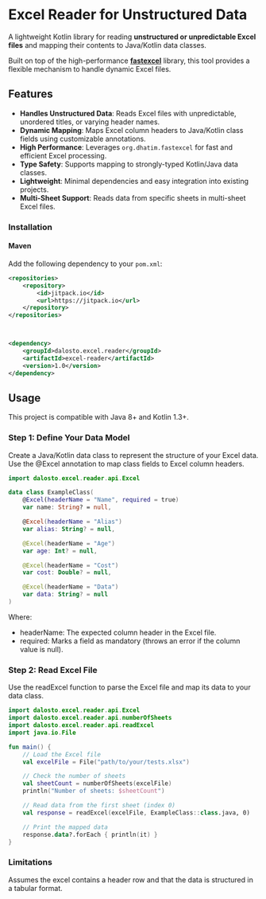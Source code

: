 # Excel Reader for Unstructured Data

A lightweight Kotlin library for reading **unstructured or unpredictable Excel files** and mapping their contents to Java/Kotlin data classes.

Built on top of the high-performance **[fastexcel](https://github.com/dhatim/fastexcel)** library, this tool provides a flexible mechanism to handle dynamic Excel files.

## Features
- **Handles Unstructured Data**: Reads Excel files with unpredictable, unordered titles, or varying header names.
- **Dynamic Mapping**: Maps Excel column headers to Java/Kotlin class fields using customizable annotations.
- **High Performance**: Leverages `org.dhatim.fastexcel` for fast and efficient Excel processing.
- **Type Safety**: Supports mapping to strongly-typed Kotlin/Java data classes.
- **Lightweight**: Minimal dependencies and easy integration into existing projects.
- **Multi-Sheet Support**: Reads data from specific sheets in multi-sheet Excel files.


### Installation

#### Maven
Add the following dependency to your `pom.xml`:

```xml
<repositories>
    <repository>
        <id>jitpack.io</id>
        <url>https://jitpack.io</url>
    </repository>
</repositories>



<dependency>
    <groupId>dalosto.excel.reader</groupId>
    <artifactId>excel-reader</artifactId>
    <version>1.0</version>
</dependency>
```

## Usage

This project is compatible with Java 8+ and Kotlin 1.3+.

### Step 1: Define Your Data Model

Create a Java/Kotlin data class to represent the structure of your Excel data.
Use the @Excel annotation to map class fields to Excel column headers.

```kotlin
import dalosto.excel.reader.api.Excel

data class ExampleClass(
    @Excel(headerName = "Name", required = true)
    var name: String? = null,

    @Excel(headerName = "Alias")
    var alias: String? = null,

    @Excel(headerName = "Age")
    var age: Int? = null,

    @Excel(headerName = "Cost")
    var cost: Double? = null,

    @Excel(headerName = "Data")
    var data: String? = null
)
```

Where:
* headerName: The expected column header in the Excel file.
* required: Marks a field as mandatory (throws an error if the column value is null).

### Step 2: Read Excel File

Use the readExcel function to parse the Excel file and map its data to your data class.

```kotlin
import dalosto.excel.reader.api.Excel
import dalosto.excel.reader.api.numberOfSheets
import dalosto.excel.reader.api.readExcel
import java.io.File

fun main() {
    // Load the Excel file
    val excelFile = File("path/to/your/tests.xlsx")

    // Check the number of sheets
    val sheetCount = numberOfSheets(excelFile)
    println("Number of sheets: $sheetCount")

    // Read data from the first sheet (index 0)
    val response = readExcel(excelFile, ExampleClass::class.java, 0)

    // Print the mapped data
    response.data?.forEach { println(it) }
}
```

### Limitations
Assumes the excel contains a header row and that the data is structured in a tabular format.

